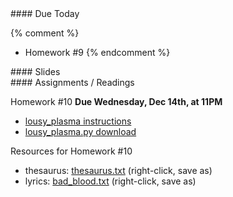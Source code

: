 <article class="due" markdown="block">
#### Due Today

{% comment %}
* Homework #9
{% endcomment %}

</article>

<article class="slides" markdown="block">
#### Slides


</article>

<article class="assignments" markdown="block">
#### Assignments / Readings		

Homework #10 __Due Wednesday, Dec 14th, at 11PM__ 

* [lousy_plasma instructions](homework/hw10/lousy-plasma.html)
* [lousy_plasma.py download](homework/hw10/lousy_plasma.py)

Resources for Homework #10

* thesaurus: [thesaurus.txt](homework/hw10/thesaurus.txt) (right-click, save as)
* lyrics: [bad_blood.txt](homework/hw10/bad_blood.txt) (right-click, save as)

</article>
